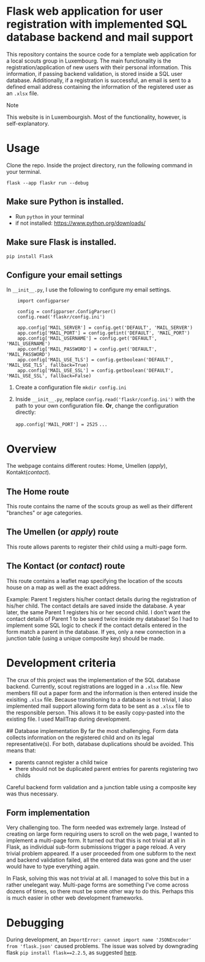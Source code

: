 # Flask web application for user registration with implemented SQL database backend and mail support
This repository contains the source code for a template web application for a local scouts group in Luxembourg. The main functionality is the registration/application of new users with their personal information. This information, if passing backend validation, is stored inside a SQL user database. Additionally, if a registration is successful, an email is sent to a defined email address containing the information of the registered user as an `.xlsx` file.

>[!NOTE]
>This website is in Luxembourgish. Most of the functionality, however, is self-explanatory.

# Usage
Clone the repo. Inside the project directory, run the following command in your terminal.

`flask --app flaskr run --debug`

## Make sure Python is installed.

-   Run `python` in your terminal
-   if not installed: <https://www.python.org/downloads/>

## Make sure Flask is installed.
`pip install Flask`

## Configure your email settings

In `__init__.py`, I use the following to configure my email settings.

```
    import configparser

    config = configparser.ConfigParser()
    config.read('flaskr/config.ini')

    app.config['MAIL_SERVER'] = config.get('DEFAULT', 'MAIL_SERVER')
    app.config['MAIL_PORT'] = config.getint('DEFAULT', 'MAIL_PORT')
    app.config['MAIL_USERNAME'] = config.get('DEFAULT', 'MAIL_USERNAME')
    app.config['MAIL_PASSWORD'] = config.get('DEFAULT', 'MAIL_PASSWORD')
    app.config['MAIL_USE_TLS'] = config.getboolean('DEFAULT', 'MAIL_USE_TLS', fallback=True)
    app.config['MAIL_USE_SSL'] = config.getboolean('DEFAULT', 'MAIL_USE_SSL', fallback=False)
```

1. Create a configuration file
 `mkdir config.ini`
 
2. Inside `__init__.py`, replace `config.read('flaskr/config.ini')` with the path to your own configuration file. **Or**, change the configuration directly:

    `app.config['MAIL_PORT'] = 2525`
    `...`

# Overview
The webpage contains different routes: Home, Umellen (*apply*), Kontakt(*contact*).

## The Home route
This route contains the name of the scouts group as well as their different "branches" or age categories.

## The Umellen (or *apply*) route
This route allows parents to register their child using a multi-page form.

## The Kontact (or *contact*) route
This route contains a leaflet map specifying the location of the scouts house on a map as well as the exact address.

Example: 
Parent 1 registers his/her contact details during the registration of his/her child. The contact details are saved inside the database. A year later, the same Parent 1 registers his or her second child. I don't want the contact details of Parent 1 to be saved twice inside my database! So I had to implement some SQL logic to check if the contact details entered in the form match a parent in the database. If yes, only a new connection in a junction table (using a unique composite key) should be made. 

# Development criteria
The crux of this project was the implementation of the SQL database backend. Currently, scout registrations are logged in a `.xlsx` file. New members fill out a paper form and the information is then entered inside the exisiting `.xlsx` file. Because transitioning to a database is not trivial, I also implemented mail support allowing form data to be sent as a `.xlsx` file to the responsible person. This allows it to be easily copy-pasted into the existing file. I used MailTrap during development.

## Database implementation
By far the most challenging. Form data collects information on the registered child and on its legal representative(s). For both, database duplications should be avoided. This means that:

- parents cannot register a child twice 
- there should not be duplicated parent entries for parents registering two childs 

Careful backend form validation and a junction table using a composite key was thus necessary.

## Form implementation
Very challenging too. The form needed was extremely large. Instead of creating on large form requiring users to scroll on the web page, I wanted to implement a multi-page form. It turned out that this is not trivial at all in Flask, as individual sub-form submissions trigger a page reload. A very trivial problem appeared. If a user proceeded from one subform to the next and backend validation failed, all the entered data was gone and the user would have to type everything again.

In Flask, solving this was not trivial at all. I managed to solve this but in a rather unelegant way. Multi-page forms are something I've come across dozens of times, so there must be some other way to do this. Perhaps this is much easier in other web development frameworks.


# Debugging
During development, an `ImportError: cannot import name 'JSONEncoder' from 'flask.json'` caused problems. The issue was solved by downgrading flask `pip install flask==2.2.5`, as suggested [here](https://stackoverflow.com/questions/76570896/importerror-cannot-import-name-jsonencoder-from-flask-json).

